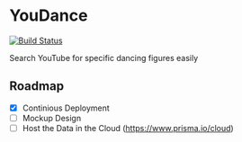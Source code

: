 # YouDance

[![Build Status](https://travis-ci.org/DanielMSchmidt/YouDance.svg?branch=master)](https://travis-ci.org/DanielMSchmidt/YouDance)

Search YouTube for specific dancing figures easily

## Roadmap

- [x] Continious Deployment
- [ ] Mockup Design
- [ ] Host the Data in the Cloud (https://www.prisma.io/cloud)
